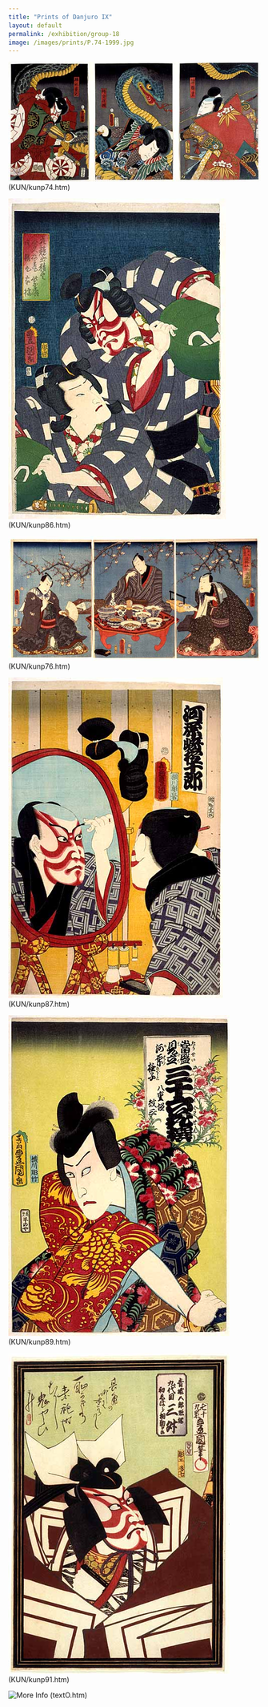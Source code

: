 ```yaml
---
title: "Prints of Danjuro IX"
layout: default
permalink: /exhibition/group-18
image: /images/prints/P.74-1999.jpg
---
```


![Kunisada Image](/images/prints/P.74-1999.jpg)
(KUN/kunp74.htm)

![Kunisada Image](/images/prints/P.86-1999.jpg)
(KUN/kunp86.htm)

![Kunisada Image](/images/prints/P.76-1999.jpg)
(KUN/kunp76.htm)  

![Kunisada Image](/images/prints/P.87-1999.jpg)
(KUN/kunp87.htm)

![Kunisada Image](/images/prints/P.89-1999.jpg)
(KUN/kunp89.htm)

![Kunisada Image](/images/prints/P.91-1999.jpg)
(KUN/kunp91.htm)

![More Info](moreinfo.gif)
(textO.htm)
